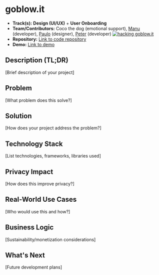 # goblow.it

- **Track(s):** **Design (UI/UX)** + **User Onboarding**
- **Team/Contributors:** Coco the dog (emotional support), [Manu](https://github.com/frosimanuel) (developer), [Paulo](https://github.com/paulofonseca1987) (designer), [Peter](https://github.com/) (developer)
[![hacking goblow.it](https://i.postimg.cc/ZnT9WTsJ/temp-Imagevo-LOm-M.avif)](https://postimg.cc/5YR9GMMr)
- **Repository:** [Link to code repository](https://github.com/paulofonseca1987/goblow.it/tree/main/projects/go-blow-it)
- **Demo:** [Link to demo](https://goblow.it)

## Description (TL;DR)
[Brief description of your project]

## Problem
[What problem does this solve?]

## Solution
[How does your project address the problem?]

## Technology Stack
[List technologies, frameworks, libraries used]

## Privacy Impact
[How does this improve privacy?]

## Real-World Use Cases
[Who would use this and how?]

## Business Logic
[Sustainability/monetization considerations]

## What's Next
[Future development plans]
